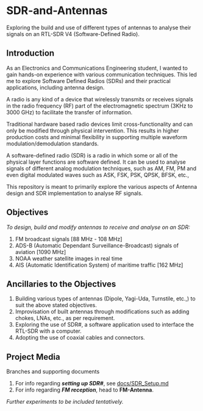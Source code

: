 # SDR-and-Antennas
Exploring the build and use of different types of antennas to analyse their signals on an RTL-SDR V4 (Software-Defined Radio). 

## Introduction
As an Electronics and Communications Engineering student, I wanted to gain hands-on experience with various communication techniques. This led me to explore Software Defined Radios (SDRs) and their practical applications, including antenna design.

A radio is any kind of a device that wirelessly transmits or receives signals in the radio frequency
(RF) part of the electromagnetic spectrum (3KHz to 3000 GHz) to facilitate the transfer of information.

Traditional hardware based radio devices limit cross-functionality and can only be modified
through physical intervention. This results in higher production costs and minimal flexibility in
supporting multiple waveform modulation/demodulation standards.

A software-defined radio (SDR) is a radio in which some or all of the physical layer functions are software defined. It can be used to analyse signals of different analog modulation techniques, such as AM, FM, PM and even digital modulated waves such as ASK, FSK, PSK, QPSK, BFSK, etc.,

This repository is meant to primarily explore the various aspects of Antenna design and SDR implementation to analyse RF signals.

## Objectives

<i> To design, build and modify antennas to receive and analyse on an SDR: </i>

1. FM broadcast signals [88 MHz - 108 MHz]
2. ADS-B (Automatic Dependant Surveillance-Broadcast) signals of aviation [1090 MHz]
3. NOAA weather satellite images in real time
4. AIS (Automatic Identification System) of maritime traffic [162 MHz]

## Ancillaries to the Objectives

1. Building various types of antennas (Dipole, Yagi-Uda, Turnstile, etc.,) to suit the above stated objectives.
2. Improvisation of built antennas through modifications such as adding chokes, LNAs, etc., as per requirement.
3. Exploring the use of SDR#, a software application used to interface the RTL-SDR with a computer.
4. Adopting the use of coaxial cables and connectors.

## Project Media

Branches and supporting documents

1. For info regarding <b><i>setting up SDR#</b></i>, see [docs/SDR_Setup.md](docs/SDR_Setup.md)
2. For info regarding <b><i>FM reception</b></i>, head to <b>FM-Antenna</b>.

<i>Further experiments to be included tentatively.</i>
